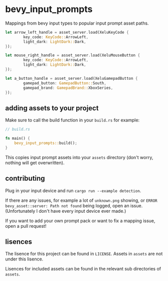 # bevy_input_prompts

Mappings from bevy input types to popular input prompt asset paths.

```rust
let arrow_left_handle = asset_server.load(XeluKeyCode {
        key_code: KeyCode::ArrowLeft,
        light_dark: LightDark::Dark,
});

let mouse_right_handle = asset_server.load(XeluMouseButton {
        key_code: KeyCode::ArrowLeft,
        light_dark: LightDark::Dark,
});

let a_button_handle = asset_server.load(XeluGamepadButton {
        gamepad_button: GamepadButton::South,
        gamepad_brand: GamepadBrand::XboxSeries,
});
```

## adding assets to your project

Make sure to call the build function in your `build.rs` for example:

```rust
// build.rs

fn main() {
    bevy_input_prompts::build();
}
```

This copies input prompt assets into your `assets` directory (don't worry, nothing will get overwritten).

## contributing

Plug in your input device and run `cargo run --example detection`.

If there are any issues, for example a lot of `unknown.png` showing, or `ERROR bevy_asset::server: Path not found` being logged, open an issue. (Unfortunately I don't have every input device ever made.)

If you want to add your own prompt pack or want to fix a mapping issue, open a pull request!

## lisences

The lisence for this project can be found in `LICENSE`. Assets in `assets` are not under this lisence.

Lisences for included assets can be found in the relevant sub directories of `assets`.